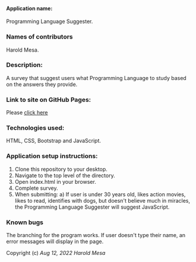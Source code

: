 #### Application name:
Programming Language Suggester.

### Names of contributors
Harold Mesa. 

### Description:
A survey that suggest users what Programming Language to study based on the answers they provide.

### Link to site on GitHub Pages:
Please [click here]()

### Technologies used:
HTML, CSS, Bootstrap and JavaScript.

### Application setup instructions:
1. Clone this repository to your desktop.
2. Navigate to the top level of the directory.
3. Open index.html in your browser.
4. Complete survey.
5. When submitting:
   a) If user is under 30 years old, likes action movies, likes to read, identifies with dogs, but doesn't believe much in miracles,
   the Programming Language Suggester will suggest JavaScript.


### Known bugs
The branching for the program works. 
If user doesn't type their name, an error messages will display in the page.


Copyright (c) _Aug 12, 2022_ _Harold Mesa_